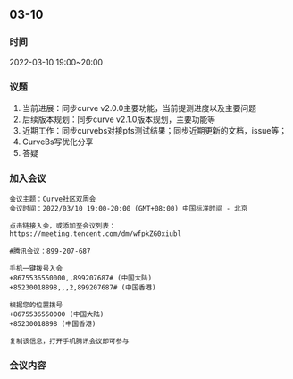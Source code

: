 ## 03-10
### **时间**

2022-03-10 19:00~20:00

### **议题**

1. 当前进展：同步curve v2.0.0主要功能，当前提测进度以及主要问题
2. 后续版本规划：同步curve v2.1.0版本规划，主要功能等
3. 近期工作：同步curvebs对接pfs测试结果；同步近期更新的文档，issue等；
4. CurveBs写优化分享
5. 答疑

### **加入会议**

```
会议主题：Curve社区双周会
会议时间：2022/03/10 19:00-20:00 (GMT+08:00) 中国标准时间 - 北京

点击链接入会，或添加至会议列表：
https://meeting.tencent.com/dm/wfpkZG0xiubl

#腾讯会议：899-207-687

手机一键拨号入会
+8675536550000,,899207687# (中国大陆)
+85230018898,,,2,899207687# (中国香港)

根据您的位置拨号
+8675536550000 (中国大陆)
+85230018898 (中国香港)

复制该信息，打开手机腾讯会议即可参与
```

### **会议内容**

